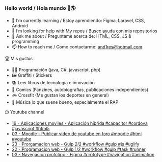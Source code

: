 ### Hello world / Hola mundo 👋🌎

<!--
**xaca/xaca** is a ✨ _special_ ✨ repository because its `README.md` (this file) appears on your GitHub profile.

Here are some ideas to get you started:
-->

- 🌱 I’m currently learning / Estoy aprendiendo: Figma, Laravel, CSS, Android
- 🤔 I’m looking for help with My repos / Busco ayuda con mis repositorios
- 💬 Ask me about / Preguntame acerca de: HTML, CSS, JS & programming 
- 📫 How to reach me / Como contactarme: and1res@hotmail.com

🏆 Mis gustos
- 👨‍💻 Programación (java, C#, javascript, php)
- 🖼️ Graffiti / Stickers
- 📚 Leer libros de tecnología e innovación
- 💢 Comics (Fanzines, autobiografías, publicaciones independientes)
- 🚲 Crossfit (Me gustan los deportes en general)
- 🎤 Música lo que suene bueno, especialmente el RAP
<!--
📝 Frases
- "I only smile in the dark, I only smile when it's complicated" Raybiez
- "De lo que ves créete la mitad de lo que no ves no te creas nada" Kase O
-->
📺 Youtube channel
<!-- BLOG-POST-LIST:START -->
- [19 - Aplicaciones moviles - Aplicación híbrida #capacitor #cordova #javascript #html5](https://www.youtube.com/watch?v=hdVpAxR4d_I)
- [03 - Moodle - Publicar video de youtube en foro #moodle #html #youtube](https://www.youtube.com/watch?v=Nt7GSqk4hCA)
- [23 - Prorgamacion web - Gulp 2/2 #workflow #gulp #js #uglify](https://www.youtube.com/watch?v=U7a2lXKGgUc)
- [22 - Programacion web - Gulp 1/2 #workflow​ #gulp #task #runner​](https://www.youtube.com/watch?v=6f-l2sdjRl8)
- [03 - Navegación prototipo - Figma #prototype #navigation #animation](https://www.youtube.com/watch?v=u0NSd-4X-M8)
<!-- BLOG-POST-LIST:END -->
